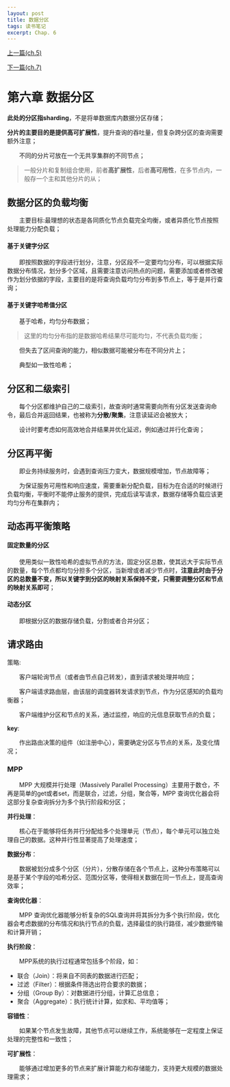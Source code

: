 ```yaml
---
layout: post
title: 数据分区
tags: 读书笔记
excerpt: Chap. 6
---
```


[上一篇(ch.5)](https://acceleratorssr.github.io/2024/10/16/DDIAch.5.html)

[下一篇(ch.7)](https://acceleratorssr.github.io/2024/11/01/DDIAch.7.html)

# 第六章 数据分区

**此处的分区指sharding**，不是将单数据库内数据分区存储；

**分片的主要目的是提供高可扩展性**，提升查询的吞吐量，但复杂跨分区的查询需要额外注意；

&emsp;&emsp;不同的分片可放在一个无共享集群的不同节点；
> 一般分片和复制组合使用，前者**高扩展性**，后者**高可用性**，在多节点内，一般存一个主和其他分片的从；

## 数据分区的负载均衡
&emsp;&emsp;主要目标:最理想的状态是各同质化节点负载完全均衡，或者异质化节点按照处理能力分配负载；

#### 基于关键字分区

&emsp;&emsp;即按照数据的字段进行划分，注意，分区段不一定要均匀分布，可以根据实际数据分布情况，划分多个区域，且需要注意访问热点的问题，需要添加或者修改被作为划分依据的字段，主要目的是将查询负载均匀分布到多节点上，等于是并行查询；

#### 基于关键字哈希值分区
&emsp;&emsp;基于哈希，均匀分布数据；

> 这里的均匀分布指的是数据哈希结果尽可能均匀，不代表负载均衡；


&emsp;&emsp;但失去了区间查询的能力，相似数据可能被分布在不同分片上；

&emsp;&emsp;典型如一致性哈希；

## 分区和二级索引
&emsp;&emsp;每个分区都维护自己的二级索引，故查询时通常需要向所有分区发送查询命令，最后合并返回结果，也被称为**分散/聚集**，注意读延迟会被放大；

&emsp;&emsp;设计时要考虑如何高效地合并结果并优化延迟，例如通过并行化查询；

## 分区再平衡
&emsp;&emsp;即业务持续服务时，会遇到查询压力变大，数据规模增加，节点故障等；

&emsp;&emsp;为保证服务可用性和响应速度，需要重新分配负载，目标为在合适的时候进行负载均衡，平衡时不能停止服务的提供，完成后读写请求，数据存储等负载应该更均匀分布在集群内；

## 动态再平衡策略
#### 固定数量的分区
&emsp;&emsp;使用类似一致性哈希的虚拟节点的方法，固定分区总数，使其远大于实际节点的数量，每个节点都均匀分担多个分区，当新增或者减少节点时，**注意此时由于分区的总数量不变，所以关键字到分区的映射关系保持不变，只需要调整分区和节点的映射关系即可**；

#### 动态分区
&emsp;&emsp;即根据分区的数据存储负载，分割或者合并分区；

## 请求路由
策略:

&emsp;&emsp;客户端轮询节点（或者由节点自己转发），直到请求被处理并响应；

&emsp;&emsp;客户端请求路由层，由该层的调度器转发请求到节点，作为分区感知的负载均衡器；

&emsp;&emsp;客户端维护分区和节点的关系，通过监控，响应的元信息获取节点的负载；

**key**:

&emsp;&emsp;作出路由决策的组件（如注册中心），需要确定分区与节点的关系，及变化情况；

### MPP

&emsp;&emsp;MPP 大规模并行处理（Massively Parallel Processing）主要用于数仓，不再是简单的get或者set，而是联合，过滤，分组，聚合等，MPP 查询优化器会将这部分复杂查询拆分为多个执行阶段和分区；

**并行处理**：

&emsp;&emsp;核心在于能够将任务并行分配给多个处理单元（节点），每个单元可以独立处理自己的数据。这种并行性显著提高了处理速度；

**数据分布**：

&emsp;&emsp;数据被划分成多个分区（分片），分散存储在各个节点上，这种分布策略可以是基于某个字段的哈希分区、范围分区等，使得相关数据在同一节点上，提高查询效率；

**查询优化器**：

&emsp;&emsp;MPP 查询优化器能够分析复杂的SQL查询并将其拆分为多个执行阶段，优化器会考虑数据的分布情况和执行节点的负载，选择最佳的执行路径，减少数据传输和计算开销；

**执行阶段**：

&emsp;&emsp;MPP系统的执行过程通常包括多个阶段，如：
- 联合（Join）：将来自不同表的数据进行匹配；
- 过滤（Filter）：根据条件筛选出符合要求的数据；
- 分组（Group By）：对数据进行分组，计算汇总信息；
- 聚合（Aggregate）：执行统计计算，如求和、平均值等；

**容错性**：

&emsp;&emsp;如果某个节点发生故障，其他节点可以继续工作，系统能够在一定程度上保证处理的完整性和一致性；

**可扩展性**：

&emsp;&emsp;能够通过增加更多的节点来扩展计算能力和存储能力，支持更大规模的数据处理需求；